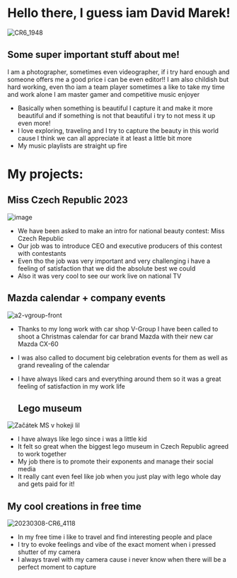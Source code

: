 # Hello there, I guess iam David Marek!
![CR6_1948](https://github.com/DavidMarek02/DavidMarek02/assets/153546110/da2dadbc-cb47-42e8-aee0-8e427c4a5262)


## Some super important stuff about me!

I am a photographer, sometimes even videographer, if i try hard enough and someone offers me a good price i can be even editor!!
I am also childish but hard working, even tho iam a team player sometimes a like to take my time and work alone
I am master gamer and competitive music enjoyer
- Basically when something is beautiful I capture it and make it more beautiful and if something is not that beautiful i try to not mess it up even more!
- I love exploring, traveling and I try to capture the beauty in this world cause I think we can all appreciate it at least a little bit more 
- My music playlists are straight up fire

# My projects:


## Miss Czech Republic 2023
![image](https://github.com/DavidMarek02/DavidMarek02/assets/153546110/f316e1a4-261a-45f1-b58e-8a26a7ab859b)


- We have been asked to make an intro for national beauty contest: Miss Czech Republic
- Our job was to introduce CEO and executive producers of this contest with contestants
- Even tho the job was very important and very challenging i have a feeling of satisfaction that we did the absolute best we could
- Also it was very cool to see our work live on national TV

 ## Mazda calendar + company events
![a2-vgroup-front](https://github.com/DavidMarek02/DavidMarek02/assets/153546110/f1bb64e1-f4b7-47bd-85b8-60985cabb457)


- Thanks to my long work with car shop V-Group I have been called to shoot a Christmas calendar for car brand Mazda with their new car Mazda CX-60
- I was also called to document big celebration events for them as well as grand revealing of the calendar
- I have always liked cars and everything around them so it was a great feeling of satisfaction in my work life

  ## Lego museum
![Začátek MS v hokeji lil](https://github.com/DavidMarek02/DavidMarek02/assets/153546110/7862061c-102c-4d41-b831-7c0fb452a612)

- I have always like lego since i was a little kid
- It felt so great when the biggest lego museum in Czech Republic agreed to work together
- My job there is to promote their exponents and manage their social media
- It really cant even feel like job when you just play with lego whole day and gets paid for it!



  
  
##  My cool creations in free time
![20230308-CR6_4118](https://github.com/DavidMarek02/DavidMarek02/assets/153546110/fd9faf4b-1451-437e-9c92-ac7389720b20)

- In my free time i like to travel and find interesting people and place
- I try to evoke feelings and vibe of the exact moment when i pressed shutter of my camera
- I always travel with my camera cause i never know when there will be a perfect moment to capture


